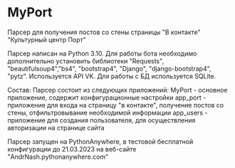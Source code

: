 # MyPort
Парсер для получения постов со стены страницы "В контакте" "Культурный центр Порт"

Парсер написан на Python 3.10. Для работы бота необходимо дополнительно установить библиотеки "Requests", "beautifulsoup4","bs4", "bootstrap4", "Django", "django-bootstrap4", "pytz".
Используется API VK. Для работы с БД используется SQLite.

Состав: Парсер состоит из следующих приложений:
MyPort - основное приложение, содержит конфигурационные настройки
app_port - приложение для входа на страницу "в контакте", получение постов со стены, отфильтровывание необходимой информации
app_users - приложение для создания пользователя, для осуществления авторизации на странице сайта

Парсер запущен на PythonAnywhere, в тестовой бесплатной конфигурации до 21.03.2023 на веб-сайте "AndrNash.pythonanywhere.com"
